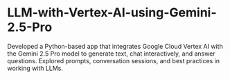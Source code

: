 # LLM-with-Vertex-AI-using-Gemini-2.5-Pro
Developed a Python-based app that integrates Google Cloud Vertex AI with the Gemini 2.5 Pro model to generate text, chat interactively, and answer questions. Explored prompts, conversation sessions, and best practices in working with LLMs.
